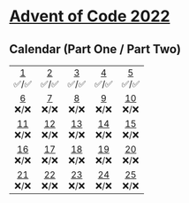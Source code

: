 # [Advent of Code 2022](https://adventofcode.com/2022)

## Calendar (Part One / Part Two)

|                          |                          |                          |                          |                          |
| :----------------------: | :----------------------: | :----------------------: | :----------------------: | :----------------------: |
| [1](src/day01)<br>✅/✅  | [2](src/day02)<br>✅/✅  | [3](src/day03)<br>✅/✅   | [4](src/day04)<br>✅/✅   | [5](src/day05)<br>✅/✅  |
| [6](src/day06)<br>❌/❌  | [7](src/day07)<br>❌/❌  | [8](src/day08)<br>❌/❌  | [9](src/day09)<br>❌/❌  | [10](src/day10)<br>❌/❌ |
| [11](src/day11)<br>❌/❌ | [12](src/day12)<br>❌/❌ | [13](src/day13)<br>❌/❌ | [14](src/day14)<br>❌/❌ | [15](src/day15)<br>❌/❌ |
| [16](src/day16)<br>❌/❌ | [17](src/day17)<br>❌/❌ | [18](src/day18)<br>❌/❌ | [19](src/day19)<br>❌/❌ | [20](src/day20)<br>❌/❌ |
| [21](src/day21)<br>❌/❌ | [22](src/day22)<br>❌/❌ | [23](src/day23)<br>❌/❌ | [24](src/day24)<br>❌/❌ | [25](src/day25)<br>❌/❌ |
